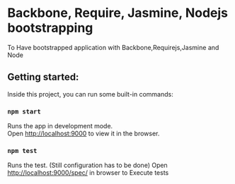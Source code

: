 # Backbone, Require, Jasmine, Nodejs bootstrapping
To Have bootstrapped application with Backbone,Requirejs,Jasmine and Node
## Getting started:
Inside this project, you can run some built-in commands:

### `npm start`

Runs the app in development mode.<br>
Open [http://localhost:9000](http://localhost:9000) to view it in the browser.

### `npm test`

Runs the test. (Still configuration has to be done)
Open [http://localhost:9000/spec/](http://localhost:9000/spec/) in browser to Execute tests